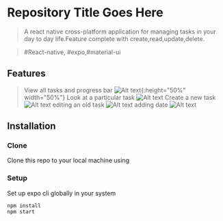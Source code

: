 # Repository Title Goes Here

> A react native cross-platform application for managing tasks in your day to day life.Feature complete with create,read,update,delete.

> #React-native, #expo,#material-ui

## Features

> View all tasks and progress bar
![Alt text](/screenshots/index.jpg?raw=true "Index"){:height="50%" width="50%"}
> Look at a particular task
![Alt text](/screenshots/show.jpg?raw=true "Show")
> Create a new task
![Alt text](/screenshots/add.jpg?raw=true "Add")
> editing an old task
![Alt text](/screenshots/edit.jpg?raw=true "Edit")
> adding date
![Alt text](/screenshots/setDate.jpg?raw=true "setDate")


## Installation

### Clone

Clone this repo to your local machine using

### Setup

Set up expo cli globally in your system
```
npm install
npm start
```

